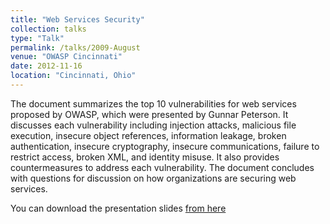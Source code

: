 ```yaml
---
title: "Web Services Security"
collection: talks
type: "Talk"
permalink: /talks/2009-August
venue: "OWASP Cincinnati"
date: 2012-11-16
location: "Cincinnati, Ohio"
---
```


The document summarizes the top 10 vulnerabilities for web services proposed by OWASP, which were presented by Gunnar Peterson. It discusses each vulnerability including injection attacks, malicious file execution, insecure object references, information leakage, broken authentication, insecure cryptography, insecure communications, failure to restrict access, broken XML, and identity misuse. It also provides countermeasures to address each vulnerability. The document concludes with questions for discussion on how organizations are securing web services. 

You can download the presentation slides [from here](https://www.slideshare.net/slideshow/owasp-forum-web-services-security-1929468/1929468) 

